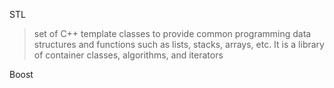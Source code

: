 STL
>set of C++ template classes to provide common programming data structures and functions such as lists, stacks, arrays, etc. It is a library of container classes, algorithms, and iterators

Boost